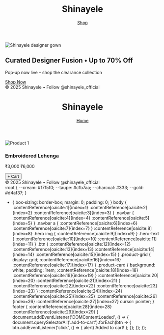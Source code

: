 
<!DOCTYPE html>
<html lang="en">
<head>
  <meta charset="UTF-8" />
  <meta name="viewport" content="width=device-width, initial-scale=1.0" />
  <title>Shinayele Studio Sale</title>
  <link rel="stylesheet" href="css/styles.css" />
</head>
<body>
  <header class="navbar">
    <h1>Shinayele</h1>
    <nav><a href="shop.html">Shop</a></nav>
  </header>

  <section class="hero">
    <img src="images/hero-gown.jpg" alt="Shinayele designer gown" />
    <div class="hero-text">
      <h2>Curated Designer Fusion • Up to 70% Off</h2>
      <p>Pop‑up now live – shop the clearance collection</p>
      <a href="shop.html" class="btn">Shop Now</a>
    </div>
  </section>

  <footer>
    © 2025 Shinayele • Follow @shinayele_official
  </footer>
  
  <script src="js/main.js"></script>
</body>
</html>
    <!DOCTYPE html>
<html lang="en">
<head>
  <meta charset="UTF-8" />
  <meta name="viewport" content="width=device-width, initial-scale=1.0" />
  <title>Shinayele Shop</title>
  <link rel="stylesheet" href="css/styles.css" />
</head>
<body>
  <header class="navbar">
    <h1>Shinayele</h1>
    <nav><a href="index.html">Home</a></nav>
  </header>

  <main>
    <section class="product-grid">
      <div class="product-card">
        <img src="images/product1.jpg" alt="Product 1" />
        <h3>Embroidered Lehenga</h3>
        <p>₹3,000 <span class="original">₹6,000</span></p>
        <button class="add-to-cart">+ Cart</button>
      </div>
      <!-- repeat product-card for each item -->
    </section>
  </main>

  <footer>
    © 2025 Shinayele • Follow @shinayele_official
  </footer>

  <script src="js/main.js"></script>
</body>
</html>
:root {
  --cream: #f7f5f0;
  --taupe: #c1b7aa;
  --charcoal: #333;
  --gold: #d4af37;
}

* { box-sizing: border-box; margin: 0; padding: 0; }
body {
  :contentReference[oaicite:1]{index=1}
  :contentReference[oaicite:2]{index=2}
  :contentReference[oaicite:3]{index=3}
}
.navbar {
  :contentReference[oaicite:4]{index=4}
  :contentReference[oaicite:5]{index=5}
}
.navbar a {
  :contentReference[oaicite:6]{index=6}
  :contentReference[oaicite:7]{index=7}
}
:contentReference[oaicite:8]{index=8}
.hero img {
  :contentReference[oaicite:9]{index=9}
}
.hero-text {
  :contentReference[oaicite:10]{index=10}
  :contentReference[oaicite:11]{index=11}
}
.btn {
  :contentReference[oaicite:12]{index=12}
  :contentReference[oaicite:13]{index=13}
  :contentReference[oaicite:14]{index=14}
  :contentReference[oaicite:15]{index=15}
}
.product-grid {
  display: grid;
  :contentReference[oaicite:16]{index=16}
  :contentReference[oaicite:17]{index=17}
}
.product-card {
  background: white;
  padding: 1rem;
  :contentReference[oaicite:18]{index=18}
  :contentReference[oaicite:19]{index=19}
}
:contentReference[oaicite:20]{index=20}
  :contentReference[oaicite:21]{index=21}
}
:contentReference[oaicite:22]{index=22}
  :contentReference[oaicite:23]{index=23}
}
:contentReference[oaicite:24]{index=24}
  :contentReference[oaicite:25]{index=25}
  :contentReference[oaicite:26]{index=26}
  :contentReference[oaicite:27]{index=27}
  cursor: pointer;
}
footer {
  :contentReference[oaicite:28]{index=28}
  :contentReference[oaicite:29]{index=29}
}
document.addEventListener('DOMContentLoaded', () => {
  document.querySelectorAll('.add-to-cart').forEach(btn => {
    btn.addEventListener('click', () => {
      alert('Added to cart!');
    });
  });
});

